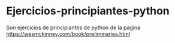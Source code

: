 # Ejercicios-principiantes-python
Son ejercicios de principiantes de python de la pagina https://wesmckinney.com/book/preliminaries.html
